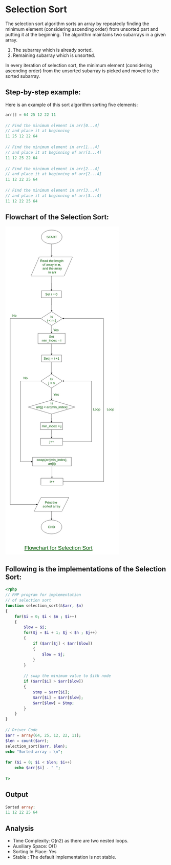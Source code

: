 # Selection Sort

The selection sort algorithm sorts an array by repeatedly finding the minimum element (considering ascending order) from unsorted part and putting it at the beginning. The algorithm maintains two subarrays in a given array.

1) The subarray which is already sorted.
2) Remaining subarray which is unsorted.

In every iteration of selection sort, the minimum element (considering ascending order) from the unsorted subarray is picked and moved to the sorted subarray.

## Step-by-step example:
Here is an example of this sort algorithm sorting five elements:
```php
arr[] = 64 25 12 22 11

// Find the minimum element in arr[0...4]
// and place it at beginning
11 25 12 22 64

// Find the minimum element in arr[1...4]
// and place it at beginning of arr[1...4]
11 12 25 22 64

// Find the minimum element in arr[2...4]
// and place it at beginning of arr[2...4]
11 12 22 25 64

// Find the minimum element in arr[3...4]
// and place it at beginning of arr[3...4]
11 12 22 25 64 
```

## Flowchart of the Selection Sort:

![](./img/Selection-sort-flowchart.png)

## Following is the implementations of the Selection Sort:
```php
<?php 
// PHP program for implementation  
// of selection sort  
function selection_sort(&$arr, $n)  
{ 
    for($i = 0; $i < $n ; $i++) 
    { 
        $low = $i; 
        for($j = $i + 1; $j < $n ; $j++) 
        { 
            if ($arr[$j] < $arr[$low]) 
            { 
                $low = $j; 
            } 
        } 
          
        // swap the minimum value to $ith node 
        if ($arr[$i] > $arr[$low]) 
        { 
            $tmp = $arr[$i]; 
            $arr[$i] = $arr[$low]; 
            $arr[$low] = $tmp; 
        } 
    } 
} 
  
// Driver Code 
$arr = array(64, 25, 12, 22, 11); 
$len = count($arr); 
selection_sort($arr, $len); 
echo "Sorted array : \n";  
  
for ($i = 0; $i < $len; $i++)  
    echo $arr[$i] . " ";  
  
?>  
```

## Output 
```php
Sorted array:
11 12 22 25 64
```

## Analysis

- Time Complexity: O(n2) as there are two nested loops.
- Auxiliary Space: O(1)
- Sorting In Place: Yes
- Stable : The default implementation is not stable. 
